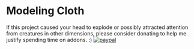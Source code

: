 # Modeling Cloth
If this project caused your head to explode or possibly attracted attention from creatures in other dimensions, please consider donating to help me justify spending time on addons. :) 
[![paypal](https://www.paypalobjects.com/en_US/i/btn/btn_donateCC_LG.gif)](https://www.paypal.com/cgi-bin/webscr?cmd=_s-xclick&hosted_button_id=4T4WNFQXGS99A)
